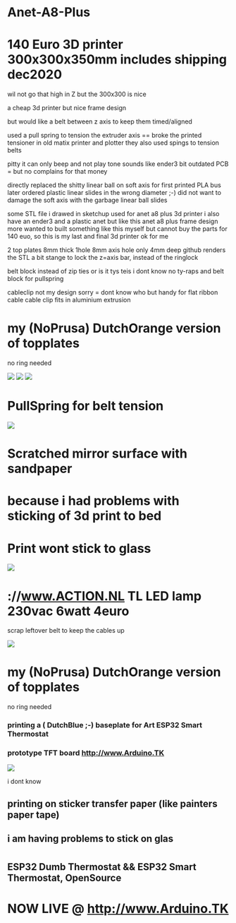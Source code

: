# Anet-A8-Plus 
# 140 Euro 3D printer 300x300x350mm includes shipping dec2020

wil not go that high in Z but the 300x300 is nice

a cheap 3d printer but nice frame design

but would like a belt between z axis to keep them timed/aligned

used a pull spring to tension the extruder axis == broke the printed tensioner
in old matix printer and plotter they also used spings to tension belts

pitty it can only beep and not play tone sounds like ender3
bit outdated PCB = but no complains for that money

directly replaced the shitty linear ball on soft axis for 
first printed PLA bus later ordered plastic linear slides in the wrong diameter ;-)
did not want to damage the soft axis with the garbage linear ball slides


some STL file i drawed in sketchup used for anet a8 plus 3d printer 
i also have an ender3 and a plastic anet but like this anet a8 plus frame design more
wanted to built something like this myself
but cannot buy the parts for 140 euo, so this is my last and final 3d printer ok for me 

2 top plates 8mm thick 1hole 8mm axis hole only 4mm deep
github renders the STL a bit stange
to lock the z=axis bar, instead of the ringlock 

belt block instead of zip ties or is it tys teis i dont know no ty-raps
and belt block for pullspring

cableclip not my design sorry = dont know who
but handy for flat ribbon cable
cable clip fits in aluminium extrusion
###

# my (NoPrusa) DutchOrange version of topplates

no ring needed

<img src="20201231_084122.jpg">

<img src="20201231_084145.jpg">

<img src="20201231_084230.jpg">

# PullSpring for belt tension

<img src="20201231_084236.jpg">

# Scratched mirror surface with sandpaper 
# because i had problems with sticking of 3d print to bed
# Print wont stick to glass

<img src="https://github.com/ldijkman/Anet-A8-Plus-3D-Printer/blob/main/Scratched_mirror_surface_sandpaper.jpg">

# ://www.ACTION.NL   TL LED lamp 230vac 6watt 4euro

scrap leftover belt to keep the cables up

<img src="20201231_084251.jpg">

# my (NoPrusa) DutchOrange version of topplates

no ring needed

### printing a ( DutchBlue ;-) baseplate for Art ESP32 Smart Thermostat 
### prototype TFT board http://www.Arduino.TK

<img src="20201231_084312.jpg">

i dont know

## printing on sticker transfer paper (like painters paper tape)

## i am having problems to stick on glas

#
#
#
## ESP32 Dumb Thermostat && ESP32 Smart Thermostat, OpenSource
# NOW LIVE @ http://www.Arduino.TK
